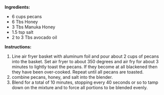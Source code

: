 **Ingredients:**

 - 6 cups pecans
 - 6 Tbs Honey
 - 3 Tbs Manuka Honey
 - 1.5 tsp salt
 - 2 to 3 Tbs avocado oil

**Instructions:**
1. Line air fryer basket with aluminum foil and pour about 2 cups of pecans into the basket.
   Set air fryer to about 350 degrees and air fry for about 3 minutes to lightly toast the pecans.
   If they become at all blackened then they have been over-cooked.  Repeat until all pecans are toasted.
1. combine pecans, honey, and salt into the blender.
1. Blend for a total of 10 minutes, stopping every 40 seconds or so to tamp down on the mixture and to force
   all portions to be blended evenly.
